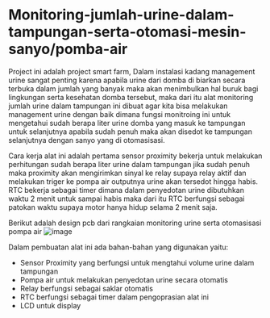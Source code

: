# Monitoring-jumlah-urine-dalam-tampungan-serta-otomasi-mesin-sanyo/pomba-air

Project ini adalah project smart farm, Dalam instalasi kadang management urine sangat penting karena apabila urine dari domba di biarkan secara terbuka dalam jumlah yang banyak maka akan menimbulkan hal buruk bagi lingkungan serta kesehatan domba tersebut, maka dari itu alat monitoring jumlah urine dalam tampungan ini dibuat agar kita bisa melakukan management urine dengan baik dimana fungsi monitroing ini untuk mengetahui sudah berapa liter urine domba yang masuk ke tampungan untuk selanjutnya apabila sudah penuh maka akan disedot ke tampungan selanjutnya dengan sanyo yang di otomasisasi.

Cara kerja alat ini adalah pertama sensor proximity bekerja untuk melakukan perhitungan sudah berapa liter urine dalam tampungan jika sudah penuh maka proximity akan mengirimkan sinyal ke relay supaya relay aktif dan melakukan triger ke pompa air outputnya urine akan tersedot hingga habis. RTC bekerja sebagai timer dimana dalam penyedotan urine dibutuhkan waktu 2 menit untuk sampai habis maka dari itu RTC berfungsi sebagai patokan waktu supaya motor hanya hidup selama 2 menit saja.

Berikut adalah design pcb dari rangkaian monitoring urine serta otomasisasi pompa air
![image](https://github.com/MohPras/Monitoring-jumlah-urine-dalam-tampungan-serta-otomasi-mesin-sanyo/assets/108654517/5f092541-5cd1-4f1b-aa55-ae6a8cdf62a1)

Dalam pembuatan alat ini ada bahan-bahan yang digunakan yaitu:
- Sensor Proximity yang berfungsi untuk mengtahui volume urine dalam tampungan
- Pompa air untuk melakukan penyedotan urine secara otomatis
- Relay berfungsi sebagai saklar otomatis
- RTC berfungsi sebagai timer dalam pengoprasian alat ini
- LCD untuk display 
